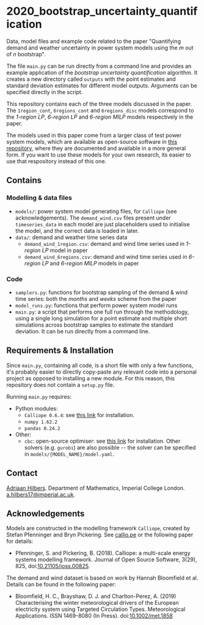 # 2020_bootstrap_uncertainty_quantification
Data, model files and example code related to the paper "Quantifying demand and weather uncertainty in power system models using the *m* out of *n* bootstrap".

The file `main.py` can be run directly from a command line and provides an example application of the *bootstrap uncertainty quantification* algorithm. It creates a new directory called `outputs` with the point estimates and standard deviation estimates for different model outputs. Arguments can be specified directly in the script.

This repository contains each of the three models discussed in the paper. The `1region_cont`, `6regions_cont` and `6regions_disc` models correspond to the *1-region LP*, *6-region LP* and *6-region MILP* models respectively in the paper.

The models used in this paper come from a larger class of test power system models, which are available as open-source software in [this repository](https://github.com/ahilbers/renewable_test_PSMs), where they are documented and available in a more general form. If you want to use these models for your own research, its easier to use that respository instead of this one.




## Contains

### Modelling & data files

- `models/`: power system model generating files, for `Calliope` (see acknowledgements). The `demand_wind.csv` files present under `timeseries_data` in each model are just placeholders used to initialise the model, and the correct data is loaded in later.
- `data/`: demand and weather time series data
  - `demand_wind_1region.csv`: demand and wind time series used in *1-region LP* model in paper
  - `demand_wind_6regions.csv`: demand and wind time series used in *6-region LP* and *6-region MILP* models in paper


### Code

- `samplers.py`: functions for bootstrap sampling of the demand & wind time series: both the *months* and *weeks* scheme from the paper
- `model_runs.py`: functions that perform power system model runs
- `main.py`: a script that performs one full run through the methodology, using a single long simulation for a point estimate and multiple short simulations across bootstrap samples to estimate the standard deviation. It can be run directly from a command line.




## Requirements & Installation

Since `main.py`, containing all code, is a short file with only a few functions, it's probably easier to directly copy-paste any relevant code into a personal project as opposed to installing a new module. For this reason, this repository does not contain a `setup.py` file.

Running `main.py` requires:
- Python modules:
  - `Calliope 0.6.4`:  see [this link](https://calliope.readthedocs.io/en/stable/user/installation.html) for installation.
  - `numpy 1.62.2`
  - `pandas 0.24.2`
- Other:
  - `cbc`: open-source optimiser: see [this link](https://projects.coin-or.org/Cbc) for installation. Other solvers (e.g. `gurobi`) are also possible -- the solver can be specified in `models/{MODEL_NAME}/model.yaml`.





## Contact

[Adriaan Hilbers](https://ahilbers.github.io). Department of Mathematics, Imperial College London. [a.hilbers17@imperial.ac.uk](mailto:a.hilbers17@imperial.ac.uk).




## Acknowledgements

Models are constructed in the modelling framework `Calliope`, created by Stefan Pfenninger and Bryn Pickering. See [callio.pe](https://callio.pe) or the following paper for details:

- Pfenninger, S. and Pickering, B. (2018). Calliope: a multi-scale energy systems modelling framework. Journal of Open Source Software, 3(29), 825, doi:[10.21105/joss.00825](https://doi.org/10.21105/joss.00825).

The demand and wind dataset is based on work by Hannah Bloomfield et al. Details can be found in the following paper:

- Bloomfield, H. C., Brayshaw, D. J. and Charlton-Perez, A. (2019) Characterising the winter meteorological drivers of the European electricity system using Targeted Circulation Types. Meteorological Applications. ISSN 1469-8080 (In Press). doi:[10.1002/met.1858](https://doi.org/10.1002/met.1858)
